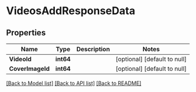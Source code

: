 # VideosAddResponseData

## Properties
Name | Type | Description | Notes
------------ | ------------- | ------------- | -------------
**VideoId** | **int64** |  | [optional] [default to null]
**CoverImageId** | **int64** |  | [optional] [default to null]

[[Back to Model list]](../README.md#documentation-for-models) [[Back to API list]](../README.md#documentation-for-api-endpoints) [[Back to README]](../README.md)


